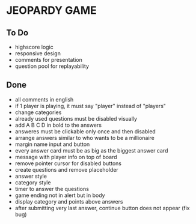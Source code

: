 # JEOPARDY GAME

## To Do

- highscore logic
- responsive design
- comments for presentation
- question pool for replayability 

## Done

- all comments in english
- if 1 player is playing, it must say "player" instead of "players"
- change categories
- already used questions must be disabled visually
- add A B C D in bold to the answers
- answeres must be clickable only once and then disabled
- arrange answers similar to who wants to be a millionaire
- margin name input and button
- every answer card must be as big as the biggest answer card
- message with player info on top of board
- remove pointer cursor for disabled buttons
- create questions and remove placeholder
- answer style
- category style
- timer to answer the questions
- game ending not in alert but in body
- display category and points above answers
- after submitting very last answer, continue button does not appear (fix bug)


